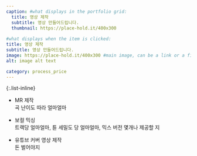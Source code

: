 ```yaml
---
caption: #what displays in the portfolio grid:
  title: 영상 제작 
  subtitle: 영상 만들어드립니다. 
  thumbnail: https://place-hold.it/400x300
  
#what displays when the item is clicked:
title: 영상 제작
subtitle: 영상 만들어드립니다. 
image: https://place-hold.it/400x300 #main image, can be a link or a file in assets/img/portfolio
alt: image alt text

category: process_price
---
```



{:.list-inline}  

- MR 제작  
  곡 난이도 따라 얼마얼마  

- 보컬 믹싱  
  트랙당 얼마얼마, 튠 세밀도 당 얼마얼마, 믹스 버전 몇개나 제공할 지  

- 유튜브 커버 영상 제작  
  돈 벌어야지  
